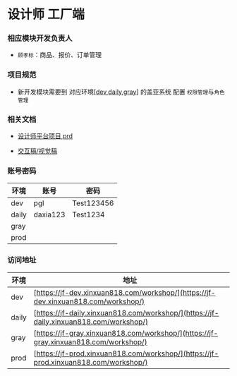 # 设计师 工厂端

### 相应模块开发负责人

- `顾孝标`：商品、报价、订单管理

### 项目规范

- 新开发模块需要到 对应环境[[dev](https://dev.xinc818.net/hrm/#/staff/manage?appCode=SCM&appName=%E8%AE%BE%E8%AE%A1%E5%B8%88%E7%B3%BB%E7%BB%9F),[daily](https://daily.xinc818.net/hrm/#/staff/manage?appCode=SCM&appName=%E8%AE%BE%E8%AE%A1%E5%B8%88%E7%B3%BB%E7%BB%9F),[gray](https://gray.xinc818.net/hrm/#/staff/manage?appCode=SCM&appName=%E8%AE%BE%E8%AE%A1%E5%B8%88%E7%B3%BB%E7%BB%9F)] 的盖亚系统 配置 `权限管理`与`角色管理`

### 相关文档

- [设计师平台项目 prd](https://wiki.xinc818.com/pages/viewpage.action?pageId=52874233)

- [交互稿/视觉稿](https://codesign.qq.com/app/design/2bzpZvJBaAZkAaV?team_id=eGyOl9ykrLZdxaW)

### 账号密码

| 环境  | 账号     | 密码       |
| ----- | -------- | ---------- |
| dev   | pgl      | Test123456 |
| daily | daxia123 | Test1234   |
| gray  |          |            |
| prod  |          |            |

### 访问地址

| 环境 | 地址 |
| --- | --- |
| dev | [https://jf-dev.xinxuan818.com/workshop/](https://jf-dev.xinxuan818.com/workshop/) |
| daily | [https://jf-daily.xinxuan818.com/workshop/](https://jf-daily.xinxuan818.com/workshop/) |
| gray | [https://jf-gray.xinxuan818.com/workshop/](https://jf-gray.xinxuan818.com/workshop/) |
| prod | [https://jf-prod.xinxuan818.com/workshop/](https://jf-prod.xinxuan818.com/workshop/) |
